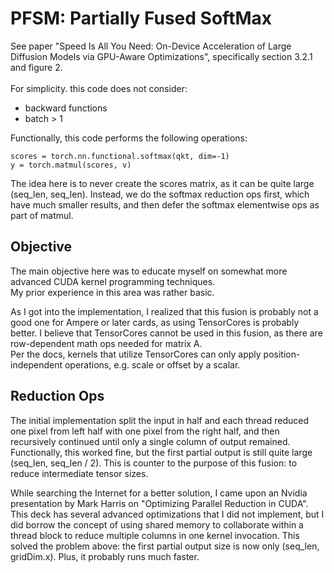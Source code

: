 # PFSM: Partially Fused SoftMax

See paper "Speed Is All You Need: On-Device Acceleration of Large Diffusion Models via GPU-Aware Optimizations", 
specifically section 3.2.1 and figure 2.<br><br>
For simplicity. this code does not consider:
- backward functions
- batch > 1

Functionally, this code performs the following operations:<br>
```
scores = torch.nn.functional.softmax(qkt, dim=-1)
y = torch.matmul(scores, v)
```

The idea here is to never create the scores matrix, as it can be quite large (seq_len, seq_len).  Instead, we do the softmax reduction ops first, which have much smaller results, and then defer the softmax elementwise ops as part of matmul.


## Objective

The main objective here was to educate myself on somewhat more advanced CUDA kernel programming techniques.  
My prior experience in this area was rather basic.

As I got into the implementation, I realized that this fusion is probably not a good one for Ampere or later cards, as using TensorCores is probably better.
I believe that TensorCores cannot be used in this fusion, as there are row-dependent math ops needed for matrix A.  
Per the docs, kernels that utilize TensorCores can only apply position-independent operations, e.g. scale or offset by a scalar.


## Reduction Ops

The initial implementation split the input in half and each thread reduced one pixel from left half with one pixel from the right half, and then recursively continued until only a single column of output remained.
Functionally, this worked fine, but the first partial output is still quite large (seq_len, seq_len / 2).
This is counter to the purpose of this fusion: to reduce intermediate tensor sizes.

While searching the Internet for a better solution, I came upon an Nvidia presentation by Mark Harris on "Optimizing Parallel Reduction in CUDA".
This deck has several advanced optimizations that I did not implement, but I did borrow the concept of using shared memory to collaborate within a thread block to reduce multiple columns in one kernel invocation.
This solved the problem above: the first partial output size is now only (seq_len, gridDim.x).
Plus, it probably runs much faster.
